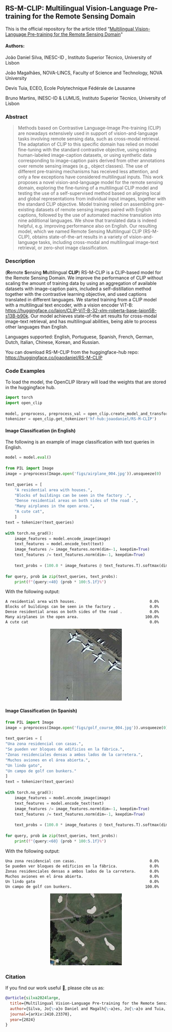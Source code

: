 ## RS-M-CLIP: Multilingual Vision-Language Pre-training for the Remote Sensing Domain

This is the official repository for the article titled “[Multilingual Vision-Language Pre-training for the Remote Sensing Domain](https://arxiv.org/abs/2410.23370)"

#### Authors:

João Daniel Silva, INESC-ID , Instituto Superior Técnico, University of Lisbon

João Magalhães, NOVA-LINCS, Faculty of Science and Technology, NOVA University

Devis Tuia, ECEO, Ecole Polytechnique Fédérale de Lausanne

Bruno Martins, INESC-ID & LUMLIS, Instituto Superior Técnico, University of Lisbon

### Abstract

> Methods based on Contrastive Language-Image Pre-training (CLIP) are nowadays extensively used in support of vision-and-language tasks involving remote sensing data, such as cross-modal retrieval. The adaptation of CLIP to this specific domain has relied on model fine-tuning with the standard contrastive objective, using existing human-labeled image-caption datasets, or using synthetic data corresponding to image-caption pairs derived from other annotations over remote sensing images (e.g., object classes). The use of different pre-training mechanisms has received less attention, and only a few exceptions have considered multilingual inputs. This work proposes a novel vision-and-language model for the remote sensing domain, exploring the fine-tuning of a multilingual CLIP model and testing the use of a self-supervised method based on aligning local and global representations from individual input images, together with the standard CLIP objective. Model training relied on assembling pre-existing datasets of remote sensing images paired with English captions, followed by the use of automated machine translation into nine additional languages. We show that translated data is indeed helpful, e.g. improving performance also on English. Our resulting model, which we named Remote Sensing Multilingual CLIP (RS-M-CLIP), obtains state-of-the-art results in a variety of vision-and-language tasks, including cross-modal and multilingual image-text retrieval, or zero-shot image classification.

### Description

(**R**emote **S**ensing **M**ultilingual **CLIP**) RS-M-CLIP is a CLIP-based model for the Remote Sensing Domain. We improve the performance of CLIP without scaling the amount of training data by using an aggregation of available datasets with image-caption pairs, included a self-distillation method together with the contrastive learning objective, and used captions translated in different languages. We started training from a CLIP model with a multilingual text encoder, with a vision encoder ViT-B: https://huggingface.co/laion/CLIP-ViT-B-32-xlm-roberta-base-laion5B-s13B-b90k. Our model achieves state-of-the art results for cross-modal image-text retrieval, and has multilingual abilities, being able to process other languages than English.

Languages supported: English, Portuguese, Spanish, French, German, Dutch, Italian, Chinese, Korean, and Russian.

You can download RS-M-CLIP from the huggingface-hub repo: https://huggingface.co/joaodaniel/RS-M-CLIP

### Code Examples

To load the model, the OpenCLIP library will load the weights that are stored in the huggingface hub.

```python
import torch
import open_clip

model, preprocess, preprocess_val = open_clip.create_model_and_transforms('hf-hub:joaodaniel/RS-M-CLIP')
tokenizer = open_clip.get_tokenizer('hf-hub:joaodaniel/RS-M-CLIP')
```

#### Image Classification (in English)

The following is an example of image classification with text queries in English.

```python
model = model.eval()

from PIL import Image
image = preprocess(Image.open('figs/airplane_004.jpg')).unsqueeze(0)

text_queries = [ 
    "A residential area with houses.", 
    "Blocks of buildings can be seen in the factory .", 
    "Dense residential areas on both sides of the road .", 
    "Many airplanes in the open area.",
    "A cute cat",
    ]
text = tokenizer(text_queries)

with torch.no_grad():
    image_features = model.encode_image(image)
    text_features = model.encode_text(text)
    image_features /= image_features.norm(dim=-1, keepdim=True)
    text_features /= text_features.norm(dim=-1, keepdim=True)

    text_probs = (100.0 * image_features @ text_features.T).softmax(dim=-1).cpu().numpy()[0]

for query, prob in zip(text_queries, text_probs):
    print(f"{query:<40} {prob * 100:5.1f}%")
```

With the following output:
```
A residential area with houses.                                0.0%
Blocks of buildings can be seen in the factory .               0.0%
Dense residential areas on both sides of the road .            0.0%
Many airplanes in the open area.                             100.0%
A cute cat                                                     0.0%
```


<div align="center">
  <img src="figs/airplane_004.jpg" alt="Figure with four airplanes parked." width="224">
</div>

#### Image Classification (in Spanish)
```python
from PIL import Image
image = preprocess(Image.open('figs/golf_course_004.jpg')).unsqueeze(0)

text_queries = [
"Una zona residencial con casas.",
"Se pueden ver bloques de edificios en la fábrica.",
"Zonas residenciales densas a ambos lados de la carretera.",
"Muchos aviones en el área abierta.",
"Un lindo gato",
"Un campo de golf con bunkers."
]
text = tokenizer(text_queries)

with torch.no_grad():
    image_features = model.encode_image(image)
    text_features = model.encode_text(text)
    image_features /= image_features.norm(dim=-1, keepdim=True)
    text_features /= text_features.norm(dim=-1, keepdim=True)

    text_probs = (100.0 * image_features @ text_features.T).softmax(dim=-1).cpu().numpy()[0]

for query, prob in zip(text_queries, text_probs):
    print(f"{query:<60} {prob * 100:5.1f}%")
```

With the following output:
```
Una zona residencial con casas.                                0.0%
Se pueden ver bloques de edificios en la fábrica.              0.0%
Zonas residenciales densas a ambos lados de la carretera.      0.0%
Muchos aviones en el área abierta.                             0.0%
Un lindo gato                                                  0.0%
Un campo de golf con bunkers.                                100.0%
```

<div align="center">
  <img src="figs/golf_course_004.jpg" alt="Figure of a golf course with many bunkers." width="224">
</div>

### Citation

If you find our work useful 🙏, please cite us as:

```bibtex
@article{silva2024large,
  title={Multilingual Vision-Language Pre-training for the Remote Sensing Domain},
  author={Silva, Jo{\~a}o Daniel and Magalh{\~a}es, Jo{\~a}o and Tuia, Devis and Martins, Bruno},
  journal={arXiv:2410.23370},
  year={2024}
}
```
